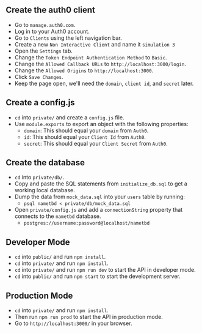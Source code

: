 ## Create the auth0 client
* Go to `manage.auth0.com`.
* Log in to your Auth0 account.
* Go to `Clients` using the left navigation bar.
* Create a new `Non Interactive Client` and name it `simulation 3`
* Open the `Settings` tab.
* Change the `Token Endpoint Authentication Method` to `Basic`.
* Change the `Allowed Callback URLs` to `http://localhost:3000/login`.
* Change the `Allowed Origins` to `http://localhost:3000`.
* Click `Save Changes`.
* Keep the page open, we'll need the `domain`, `client id`, and `secret` later.

## Create a config.js
* `cd` into `private/` and create a `config.js` file.
* Use `module.exports` to export an object with the following properties:
  * `domain`: This should equal your `domain` from `Auth0`.
  * `id`: This should equal your `Client Id` from `Auth0`.
  * `secret`: This should equal your `Client Secret` from `Auth0`.

## Create the database
* `cd` into `private/db/`.
* Copy and paste the SQL statements from `initialize_db.sql` to get a working local database.
* Dump the data from `mock_data.sql` into your `users` table by running:
  * `psql nametbd < private/db/mock_data.sql`
* Open `private/config.js` and add a `connectionString` property that connects to the `nametbd` database.
    * `postgres://username:password@localhost/nametbd`

## Developer Mode
* `cd` into `public/` and run `npm install`.
* `cd` into `private/` and run `npm install`.
* `cd` into `private/` and run `npm run dev` to start the API in developer mode.
* `cd` into `public/` and run `npm start` to start the development server. 

## Production Mode
* `cd` into `private/` and run `npm install`.
* Then run `npm run prod` to start the API in production mode.
* Go to `http://localhost:3000/` in your browser.
